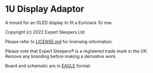 1U Display Adaptor
=====

A mount for an OLED display to fit a Eurorack 1U row.

Copyright (c) 2022 Expert Sleepers Ltd

Please refer to [LICENSE.md](LICENSE.md) for licensing information.

Please note that Expert Sleepers® is a registered trade mark in the UK. Remove any branding before making a derivative work.

Board and schematic are in [EAGLE](https://en.wikipedia.org/wiki/EAGLE_(program)) format.
